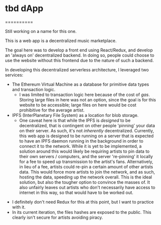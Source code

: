 # tbd dApp
==========

Still working on a name for this one.

This is a web app is a decentralized music marketplace.

The goal here was to develop a front end using React/Redux, and develop an 'always on' decentralized backend. In doing so, people could choose to use the website without this frontend due to the nature of such a backend.

In developing this decentralized serverless architecture, I leveraged two services:
  * The Ethereum Virtual Machine as a database for primitive data types and transaction logic.
    * I was limited to transaction logic here because of the cost of *gas*. Storing large files in here was not an option, since the goal is for this website to be accessible; large files on here would be cost prohibitive for the average artist.
  * IPFS (InterPlanetary File System) as a location for blob storage.
    * One caveat here is that while the IPFS is *designed* to be decentralized, that is contingent on other people 'pinning' your data on their server. As such, it's not *inherently* decentralized. Currently, this web app is designed to be running on a server that is expected to have an IPFS daemon running in the background in order to connect it to the network. While it is yet to be implemented, a solution around this would likely be requiring artists to pin data to their own servers / computers, and the server 're-pinning' it locally for a fee to speed up transmission to the artist's fans. Alternatively, in lieu of a fee, artists could re-pin a certain amount of other artists data. This would force more artists to join the network, and as such, hosting the data, speeding up the network overall. This is the ideal solution, but also the tougher option to convince the masses of. It also unfairly leaves out artists who don't necessarily have access to internet in this way, so that would have to be worked out.


- I definitely don't need Redux for this at this point, but I want to practice with it.
- In its current iteration, the files hashes are exposed to the public. This clearly isn't secure for artists avoiding piracy.
